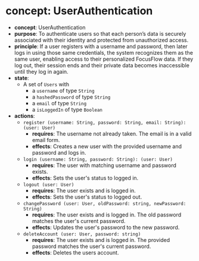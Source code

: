 # concept: UserAuthentication

* **concept**: UserAuthentication 
* **purpose**: To authenticate users so that each person’s data is securely associated with their identity and protected from unauthorized access.
* **principle**: If a user registers with a username and password, then later logs in using those same credentials, the system recognizes them as the same user, enabling access to their personalized FocusFlow data. If they log out, their session ends and their private data becomes inaccessible until they log in again.
* **state**:
  * A set of `Users` with
    * a `username` of type `String`
    * a `hashedPassword` of type `String`
    * a `email` of type `String`
    * a `isLoggedIn` of type `Boolean`
* **actions**:
  * `register (username: String, password: String, email: String): (user: User)`
    * **requires**: The username not already taken. The email is in a valid email form.
    * **effects**: Creates a new user with the provided username and password and logs in. 
  * `login (username: String, password: String): (user: User)`
    * **requires**: The user with matching username and password exists.
    * **effects**: Sets the user's status to logged in.
  * `logout (user: User)`
    * **requires**: The user exists and is logged in.
    * **effects**: Sets the user's status to logged out.
  * `changePassword (user: User, oldPassword: string, newPassword: String)`
    * **requires**: The user exists and is logged in. The old password matches the user's current password.
    * **effects**: Updates the user's password to the new password.
  * `deleteAccount (user: User, password: string)`
    * **requires**: The user exists and is logged in. The provided password matches the user's current password.
    * **effects**: Deletes the users account.